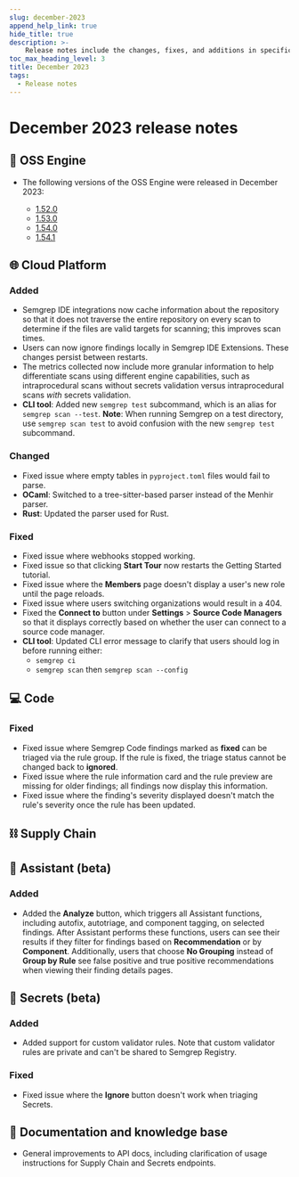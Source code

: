 ```yaml
---
slug: december-2023
append_help_link: true
hide_title: true
description: >-
    Release notes include the changes, fixes, and additions in specific versions of Semgrep.
toc_max_heading_level: 3
title: December 2023
tags:
  - Release notes
---
```


# December 2023 release notes

## 🔧 OSS Engine

* The following versions of the OSS Engine were released in December 2023:

  * [<i class="fas fa-external-link fa-xs"></i>
    1.52.0](https://github.com/returntocorp/semgrep/releases/tag/v1.52.0)
  * [<i class="fas fa-external-link fa-xs"></i>
    1.53.0](https://github.com/returntocorp/semgrep/releases/tag/v1.53.0)
  * [<i class="fas fa-external-link fa-xs"></i>
    1.54.0](https://github.com/returntocorp/semgrep/releases/tag/v1.54.0)
  * [<i class="fas fa-external-link fa-xs"></i>
    1.54.1](https://github.com/returntocorp/semgrep/releases/tag/v1.54.1)

## 🌐 Cloud Platform

### Added

* Semgrep IDE integrations now cache information about the repository so that it
  does not traverse the entire repository on every scan to determine if the
  files are valid targets for scanning; this improves scan times.
* Users can now ignore findings locally in Semgrep IDE Extensions. These changes
  persist between restarts.
* The metrics collected now include more granular information to help
differentiate scans using different engine capabilities, such as intraprocedural
scans without secrets validation versus intraprocedural scans *with* secrets
validation.
* **CLI tool**: Added new `semgrep test` subcommand, which is an alias for
`semgrep scan --test`. **Note**: When running Semgrep on a test directory, use
`semgrep scan test` to avoid confusion with the new `semgrep test` subcommand.

### Changed

* Fixed issue where empty tables in `pyproject.toml` files would fail to parse.
* **OCaml**: Switched to a tree-sitter-based parser instead of the Menhir
  parser.
* **Rust**: Updated the parser used for Rust.

### Fixed

* Fixed issue where webhooks stopped working.
* Fixed issue so that clicking **Start Tour** now restarts the Getting Started
  tutorial.
* Fixed issue where the **Members** page doesn't display a user's new role until
  the page reloads. <!--OS-1233-->
* Fixed issue where users switching organizations would result in a 404.
  <!--OS-136-->
* Fixed the **Connect to** button under **Settings** > **Source Code Managers**
  so that it displays correctly based on whether the user can connect to a
  source code manager. <!-- https://github.com/semgrep/semgrep-app/pull/11812
  -->
* **CLI tool**: Updated CLI error message to clarify that users should log in
  before running either:
  * `semgrep ci`
  * `semgrep scan` then `semgrep scan --config`
  
## 💻 Code

### Fixed

* Fixed issue where Semgrep Code findings marked as **fixed** can be triaged via
  the rule group. If the rule is fixed, the triage status cannot be changed back
  to **ignored**.
  <!--FIND-1453-->
* Fixed issue where the rule information card and the rule preview are missing
  for older findings; all findings now display this information.
  <!--FIND-1433-->
* Fixed issue where the finding's severity displayed doesn't match the rule's
  severity once the rule has been updated. <!--FIND-1397-->

## ⛓️ Supply Chain

## 🤖 Assistant (beta)

### Added

* Added the **Analyze** button, which triggers all Assistant functions,
including autofix, autotriage, and component tagging, on selected findings.
After Assistant performs these functions, users can see their results if they
filter for findings based on **Recommendation** or by **Component**.
Additionally, users that choose **No Grouping** instead of **Group by Rule** see
false positive and true positive recommendations when viewing their finding
details pages. 

## 🔐 Secrets (beta)

### Added

* Added support for custom validator rules. Note that custom validator rules are
  private and can't be shared to Semgrep Registry.

### Fixed

* Fixed issue where the **Ignore** button doesn't work when triaging Secrets.
  <!--SCRT-283-->

## 📝 Documentation and knowledge base

* General improvements to API docs, including clarification of usage
  instructions for Supply Chain and Secrets endpoints.

